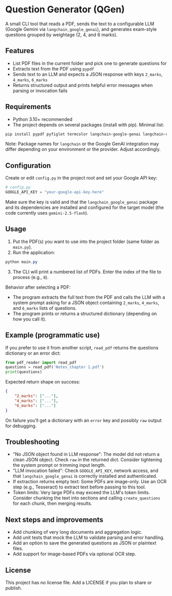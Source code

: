 
# Question Generator (QGen)

A small CLI tool that reads a PDF, sends the text to a configurable LLM (Google Gemini via `langchain_google_genai`), and generates exam-style questions grouped by weightage (2, 4, and 6 marks).

## Features
- List PDF files in the current folder and pick one to generate questions for
- Extracts text from the PDF using `pypdf`
- Sends text to an LLM and expects a JSON response with keys `2_marks`, `4_marks`, `6_marks`
- Returns structured output and prints helpful error messages when parsing or invocation fails

## Requirements
- Python 3.10+ recommended
- The project depends on several packages (install with pip). Minimal list:

```powershell
pip install pypdf pyfiglet termcolor langchain-google-genai langchain-core
```

Note: Package names for `langchain` or the Google GenAI integration may differ depending on your environment or the provider. Adjust accordingly.

## Configuration
Create or edit `config.py` in the project root and set your Google API key:

```python
# config.py
GOOGLE_API_KEY = "your-google-api-key-here"
```

Make sure the key is valid and that the `langchain_google_genai` package and its dependencies are installed and configured for the target model (the code currently uses `gemini-2.5-flash`).

## Usage
1. Put the PDF(s) you want to use into the project folder (same folder as `main.py`).
2. Run the application:

```powershell
python main.py
```

3. The CLI will print a numbered list of PDFs. Enter the index of the file to process (e.g., `0`).

Behavior after selecting a PDF:
- The program extracts the full text from the PDF and calls the LLM with a system prompt asking for a JSON object containing `2_marks`, `4_marks`, and `6_marks` lists of questions.
- The program prints or returns a structured dictionary (depending on how you call it).

## Example (programmatic use)
If you prefer to use it from another script, `read_pdf` returns the questions dictionary or an error dict:

```python
from pdf_reader import read_pdf
questions = read_pdf('Notes_chapter 1.pdf')
print(questions)
```

Expected return shape on success:

```json
{
	"2_marks": ["..."],
	"4_marks": ["..."],
	"6_marks": ["..."]
}
```

On failure you'll get a dictionary with an `error` key and possibly `raw` output for debugging.

## Troubleshooting
- "No JSON object found in LLM response": The model did not return a clean JSON object. Check `raw` in the returned dict. Consider tightening the system prompt or trimming input length.
- "LLM invocation failed": Check `GOOGLE_API_KEY`, network access, and that `langchain_google_genai` is correctly installed and authenticated.
- If extraction returns empty text: Some PDFs are image-only. Use an OCR step (e.g., Tesseract) to extract text before passing to this tool.
- Token limits: Very large PDFs may exceed the LLM's token limits. Consider chunking the text into sections and calling `create_questions` for each chunk, then merging results.

## Next steps and improvements
- Add chunking of very long documents and aggregation logic.
- Add unit tests that mock the LLM to validate parsing and error handling.
- Add an option to save the generated questions as JSON or plaintext files.
- Add support for image-based PDFs via optional OCR step.

## License
This project has no license file. Add a LICENSE if you plan to share or publish.

